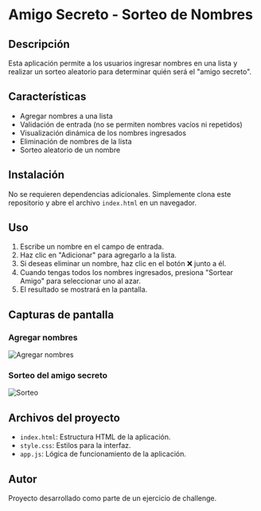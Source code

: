 # Amigo Secreto - Sorteo de Nombres

## Descripción
Esta aplicación permite a los usuarios ingresar nombres en una lista y realizar un sorteo aleatorio para determinar quién será el "amigo secreto".

## Características
- Agregar nombres a una lista
- Validación de entrada (no se permiten nombres vacíos ni repetidos)
- Visualización dinámica de los nombres ingresados
- Eliminación de nombres de la lista
- Sorteo aleatorio de un nombre

## Instalación
No se requieren dependencias adicionales. Simplemente clona este repositorio y abre el archivo `index.html` en un navegador.

## Uso
1. Escribe un nombre en el campo de entrada.
2. Haz clic en "Adicionar" para agregarlo a la lista.
3. Si deseas eliminar un nombre, haz clic en el botón ❌ junto a él.
4. Cuando tengas todos los nombres ingresados, presiona "Sortear Amigo" para seleccionar uno al azar.
5. El resultado se mostrará en la pantalla.

## Capturas de pantalla
### Agregar nombres
![Agregar nombres](assets/agregar_nombres.png)

### Sorteo del amigo secreto
![Sorteo](assets/sorteo_amigo.png)

## Archivos del proyecto
- `index.html`: Estructura HTML de la aplicación.
- `style.css`: Estilos para la interfaz.
- `app.js`: Lógica de funcionamiento de la aplicación.

## Autor
Proyecto desarrollado como parte de un ejercicio de challenge.

